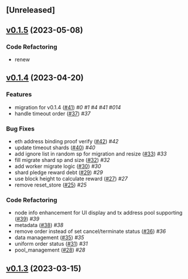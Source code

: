 <a name="unreleased"></a>
## [Unreleased]


<a name="v0.1.5"></a>
## [v0.1.5](https://github.com/SAONetwork/sao-consensus/compare/v0.1.4...v0.1.5) (2023-05-08)

### Code Refactoring

* renew 


<a name="v0.1.4"></a>
## [v0.1.4](https://github.com/SAONetwork/sao-consensus/compare/v0.1.3...v0.1.4) (2023-04-20)

### Features

* migration for v0.1.4 ([#41](https://github.com/SAONetwork/sao-consensus/issues/41))  *#0*  *#1*  *#4*  *#41*  *#014* 
* handle timeout order ([#37](https://github.com/SAONetwork/sao-consensus/issues/37))  *#37* 

### Bug Fixes

* eth address binding proof verify ([#42](https://github.com/SAONetwork/sao-consensus/issues/42))  *#42* 
* update timeout shards ([#40](https://github.com/SAONetwork/sao-consensus/issues/40))  *#40* 
* add ignore list in random sp for migration and resize ([#33](https://github.com/SAONetwork/sao-consensus/issues/33))  *#33* 
* fill migrate shard sp and size ([#32](https://github.com/SAONetwork/sao-consensus/issues/32))  *#32* 
* add worker migrate logic ([#30](https://github.com/SAONetwork/sao-consensus/issues/30))  *#30* 
* shard pledge reward debt ([#29](https://github.com/SAONetwork/sao-consensus/issues/29))  *#29* 
* use block height to calculate reward ([#27](https://github.com/SAONetwork/sao-consensus/issues/27))  *#27* 
* remove reset_store ([#25](https://github.com/SAONetwork/sao-consensus/issues/25))  *#25* 

### Code Refactoring

* node info enhancement for UI display and tx address pool supporting ([#39](https://github.com/SAONetwork/sao-consensus/issues/39))  *#39* 
* metadata ([#38](https://github.com/SAONetwork/sao-consensus/issues/38))  *#38* 
* remove order instead of set cancel/terminate status ([#36](https://github.com/SAONetwork/sao-consensus/issues/36))  *#36* 
* data management ([#35](https://github.com/SAONetwork/sao-consensus/issues/35))  *#35* 
* uniform order status ([#31](https://github.com/SAONetwork/sao-consensus/issues/31))  *#31* 
* pool_management ([#28](https://github.com/SAONetwork/sao-consensus/issues/28))  *#28* 


<a name="v0.1.3"></a>
## [v0.1.3](https://github.com/SAONetwork/sao-consensus/compare/v0.1.2...v0.1.3) (2023-03-15)

